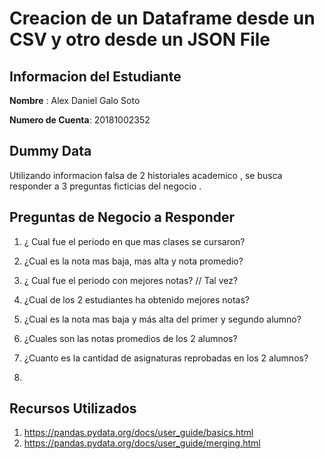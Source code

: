 # Creacion de un Dataframe desde un CSV y otro desde un JSON File

## Informacion del Estudiante
**Nombre** : Alex Daniel Galo Soto

**Numero de Cuenta**: 20181002352

## Dummy Data
Utilizando informacion falsa de 2 historiales academico , se busca responder a 3 preguntas ficticias del negocio .

## Preguntas de Negocio a Responder
1. ¿ Cual fue el periodo en que mas clases se cursaron?
2. ¿Cual es la nota mas baja, mas alta y nota promedio?
3. ¿ Cual fue el periodo con mejores notas? // Tal vez?
4. ¿Cual de los 2 estudiantes ha obtenido mejores notas?

1. ¿Cual es la nota mas baja y más alta del primer y segundo alumno? 
2. ¿Cuales son las notas promedios de los 2 alumnos?
3. ¿Cuanto es la cantidad de asignaturas reprobadas en los 2 alumnos?
4. 

## Recursos Utilizados
1. https://pandas.pydata.org/docs/user_guide/basics.html
2. https://pandas.pydata.org/docs/user_guide/merging.html